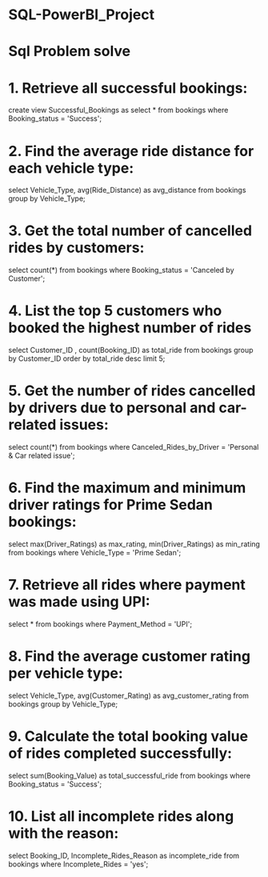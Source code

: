 # SQL-PowerBI_Project
# Sql Problem solve 
# 1. Retrieve all successful bookings:
create view Successful_Bookings as
select * from bookings
where Booking_status = 'Success';

# 2. Find the average ride distance for each vehicle type:
select Vehicle_Type, avg(Ride_Distance)
as avg_distance from bookings
group by  Vehicle_Type;


# 3. Get the total number of cancelled rides by customers:
 select count(*) from bookings
 where Booking_status = 'Canceled by Customer';


 # 4. List the top 5 customers who booked the highest number of rides
  select Customer_ID , count(Booking_ID) as total_ride
  from bookings
  group by Customer_ID
  order by total_ride desc limit 5;

  # 5. Get the number of rides cancelled by drivers due to personal and car-related issues:
  select count(*) from bookings
  where Canceled_Rides_by_Driver = 'Personal & Car related issue';

  #  6. Find the maximum and minimum driver ratings for Prime Sedan bookings:
  select max(Driver_Ratings) as max_rating, min(Driver_Ratings) as min_rating
  from bookings
  where Vehicle_Type = 'Prime Sedan';

  #  7. Retrieve all rides where payment was made using UPI:
select * from bookings
where Payment_Method = 'UPI';

# 8. Find the average customer rating per vehicle type:
select Vehicle_Type, avg(Customer_Rating) 
as avg_customer_rating from bookings
group by Vehicle_Type;

# 9. Calculate the total booking value of rides completed successfully:
select  sum(Booking_Value) as 
total_successful_ride from bookings
where Booking_status = 'Success'; 

# 10. List all incomplete rides along with the reason:
select Booking_ID, Incomplete_Rides_Reason 
as incomplete_ride from bookings
where Incomplete_Rides =  'yes';
  
